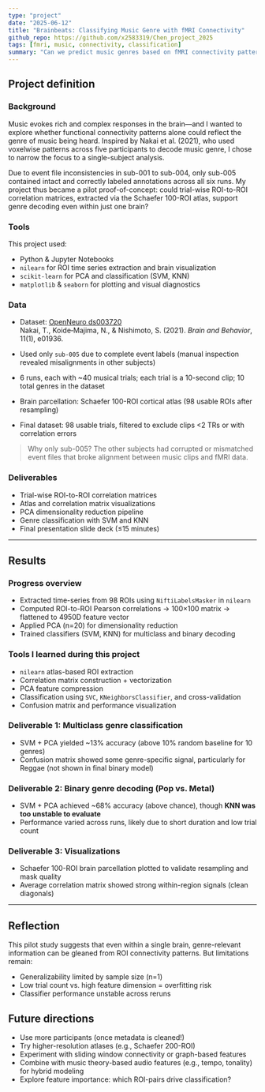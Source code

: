 ```yaml
---
type: "project"
date: "2025-06-12"
title: "Brainbeats: Classifying Music Genre with fMRI Connectivity"
github_repo: https://github.com/x2583319/Chen_project_2025
tags: [fmri, music, connectivity, classification]
summary: "Can we predict music genres based on fMRI connectivity patterns alone? This project explores a single-subject decoding approach using ROI-to-ROI correlation matrices and machine learning classifiers on OpenNeuro dataset ds003720."
---
```


## Project definition

### Background

Music evokes rich and complex responses in the brain—and I wanted to explore whether functional connectivity patterns alone could reflect the genre of music being heard. Inspired by Nakai et al. (2021), who used voxelwise patterns across five participants to decode music genre, I chose to narrow the focus to a single-subject analysis.

Due to event file inconsistencies in sub-001 to sub-004, only sub-005 contained intact and correctly labeled annotations across all six runs. My project thus became a pilot proof-of-concept: could trial-wise ROI-to-ROI correlation matrices, extracted via the Schaefer 100-ROI atlas, support genre decoding even within just one brain?

### Tools

This project used:

- Python & Jupyter Notebooks
- `nilearn` for ROI time series extraction and brain visualization
- `scikit-learn` for PCA and classification (SVM, KNN)
- `matplotlib` & `seaborn` for plotting and visual diagnostics

### Data

- Dataset: [OpenNeuro ds003720](https://openneuro.org/datasets/ds003720)  
  Nakai, T., Koide‑Majima, N., & Nishimoto, S. (2021). *Brain and Behavior*, 11(1), e01936.

- Used only `sub-005` due to complete event labels (manual inspection revealed misalignments in other subjects)

- 6 runs, each with ~40 musical trials; each trial is a 10-second clip; 10 total genres in the dataset

- Brain parcellation: Schaefer 100-ROI cortical atlas (98 usable ROIs after resampling)

- Final dataset: 98 usable trials, filtered to exclude clips <2 TRs or with correlation errors

> Why only sub-005? The other subjects had corrupted or mismatched event files that broke alignment between music clips and fMRI data.

### Deliverables

- Trial-wise ROI-to-ROI correlation matrices
- Atlas and correlation matrix visualizations
- PCA dimensionality reduction pipeline
- Genre classification with SVM and KNN
- Final presentation slide deck (≤15 minutes)

---

## Results

### Progress overview

- Extracted time-series from 98 ROIs using `NiftiLabelsMasker` in `nilearn`
- Computed ROI-to-ROI Pearson correlations → 100×100 matrix → flattened to 4950D feature vector
- Applied PCA (n=20) for dimensionality reduction
- Trained classifiers (SVM, KNN) for multiclass and binary decoding

### Tools I learned during this project

- `nilearn` atlas-based ROI extraction
- Correlation matrix construction + vectorization
- PCA feature compression
- Classification using `SVC`, `KNeighborsClassifier`, and cross-validation
- Confusion matrix and performance visualization

### Deliverable 1: Multiclass genre classification

- SVM + PCA yielded ~13% accuracy (above 10% random baseline for 10 genres)
- Confusion matrix showed some genre-specific signal, particularly for Reggae (not shown in final binary model)

### Deliverable 2: Binary genre decoding (Pop vs. Metal)

- SVM + PCA achieved ~68% accuracy (above chance), though **KNN was too unstable to evaluate**
- Performance varied across runs, likely due to short duration and low trial count

### Deliverable 3: Visualizations

- Schaefer 100-ROI brain parcellation plotted to validate resampling and mask quality
- Average correlation matrix showed strong within-region signals (clean diagonals)

---

## Reflection

This pilot study suggests that even within a single brain, genre-relevant information can be gleaned from ROI connectivity patterns. But limitations remain:

- Generalizability limited by sample size (n=1)
- Low trial count vs. high feature dimension = overfitting risk
- Classifier performance unstable across reruns

## Future directions

- Use more participants (once metadata is cleaned!)
- Try higher-resolution atlases (e.g., Schaefer 200-ROI)
- Experiment with sliding window connectivity or graph-based features
- Combine with music theory-based audio features (e.g., tempo, tonality) for hybrid modeling
- Explore feature importance: which ROI-pairs drive classification?
